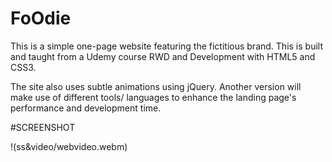 # FoOdie

This is a simple one-page website featuring the fictitious brand. This is built and taught from a Udemy course RWD and Development with HTML5 and CSS3.

The site also uses subtle animations using jQuery. Another version will make use of different tools/ languages to enhance the landing page's performance and development time.

#SCREENSHOT 

!(ss&video/webvideo.webm)
